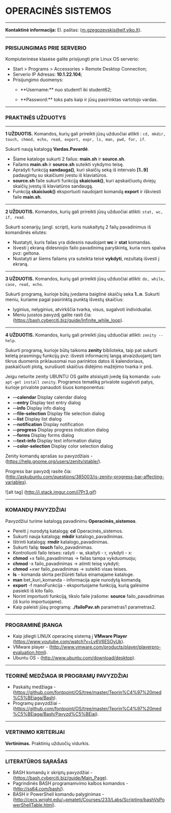 # OPERACINĖS SISTEMOS
___

**Kontaktinė informacija:** El. paštas: (m.gzegozevskis@eif.viko.lt).

___

### PRISIJUNGIMAS PRIE SERVERIO
 Kompiuterinėse klasėse galite prisijungti prie Linux OS serverio:
- Start > Programs > Accessories > Remote Desktop Connection;
- Serverio IP Adresas: **10.1.22.104**;
- Prisijungimo duomenys:
  - <p>**Username:** nuo student1 iki student62; </p>
  - <p>**Password:** toks pats kaip ir jūsų pasirinktas vartotojo vardas.</p>

___


### PRAKTINĖS UŽDUOTYS 
___
**1 UŽDUOTIS.** Komandos, kurių gali prireikti jūsų užduočiai atlikti : ```cd, mkdir, touch, chmod, echo, read, export, expr, ls, man, pwd, for, if```.

Sukurti naują katalogą **Vardas.Pavardė**.
- Šiame kataloge sukurti 2 failus: **main.sh** ir **source.sh**.
- Failams **main.sh** ir **source.sh** suteikti vykdymo teisę.
- Aprašyti funkciją **sandauga()**, kuri skaičių seką iš intervalo **[1..9]** padaugintų su skaičiumi įvestu iš klaviatūros.  
- **source.sh** faile sukurti funkciją **skaiciuok()**, kuri apskaičiuotų dviejų skaičių įvestų iš klaviatūros sandaugą.
- Funkciją **skaiciuok()** eksportuoti naudojant komandą **export** ir iškviesti faile **main.sh**.

___
**2 UŽDUOTIS.** Komandos, kurių gali prireikti jūsų užduočiai atlikti: ```stat, wc, if, read```. 

Sukurti scenarijų (angl. script), kuris nuskaitytų 2 failų pavadinimus iš komandinės eilutės:
- Nustatyti, kuris failas yra didesnis naudojant **wc** ir **stat** komandas.
- Išvesti į ekraną didesniojio failo pavadinimą paryškintą, kuria nors spalva pvz: geltona.
- Nustatyti ar šiems failams yra suteikta teisė **vykdyti**, rezultatą išvesti į ekraną.

___

**3 UŽDUOTIS.** Komandos, kurių gali prireikti jūsų užduočiai atlikti: ```do, while, case, read, echo```.

Sukurti programą, kurioje būtų įvedama baigtinė skaičių seka **1..n**. Sukurti meniu, kuriame pagal pasirinktą punktą išvestų skaičius:
- lyginius, nelyginius, atvirkščia tvarka, visus, sugalvoti individualiai.
- Meniu juostos pavyzdį galite rasti čia: (https://bash.cyberciti.biz/guide/Infinite_while_loop).

___

**4 UŽDUOTIS.** Komandos, kurių gali prireikti jūsų užduočiai atlikti: ```zenity --help```.

Sukurti programą, kurioje būtų taikoma **zenity** biblioteka, taip pat sukurti keletą prasmingų funkcijų pvz: išvesti informacinį langą atvaizduojantį tam tikrus duomenis priklausomai nuo parinktos datos iš kalendoriaus, paskaičiuoti plotą, surušiuoti skaičius didėjimo mažėjimo tvarka ir pnš. 

Jeigu neturite zenity UBUNTU OS galite atsisiųsti įvedę šią komanda: `sudo apt-get install zenity`. Programos tematiką privalote sugalvoti patys, kurioje privalote panaudoti šiuos komponentus: 

-  **--calendar**                                        Display calendar dialog
-  **--entry**                                           Display text entry dialog
-  **--info**                                            Display info dialog
-  **--file-selection**                                  Display file selection dialog
-  **--list**                                            Display list dialog
-  **--notification**                                    Display notification
-  **--progress**                                        Display progress indication dialog
-  **--forms**                                           Display forms dialog
-  **--text-info**                                       Display text information dialog
-  **--color-selection**                                 Display color selection dialog

Zenity komandų aprašas su pavyzdžiais - (https://help.gnome.org/users/zenity/stable/).

Progress bar pavyzdį rasite čia: (http://askubuntu.com/questions/385003/is-zenity-progress-bar-affecting-variables).

![alt tag] (http://i.stack.imgur.com/j7Pr3.gif)

___

### KOMANDŲ PAVYZDŽIAI

Pavyzdžiui turime katalogą pavadinimu **Operacinės_sistemos**.  
- Pereiti į nurodytą katalogą: **cd** Operacinės_sistemos.
- Sukurti nauja katalogą: **mkdir** katalogo_pavadinimas.
- Ištrinti katalogą: **rmdir** katalogo_pavadinimas.
- Sukurti failą: **touch** failo_pavadinimas.
- Kontroliuoti failo teises: rašyti - w, skaityti - r, vykdyti - x: <br/>
 - **chmod** +x failo_pavadinimas -> failas tampa vykduomuoju; <br/>
 - **chmod** -x failo_pavadinimas -> atimti teisę vykdyti;
 - **chmod** +xwr failo_pavadinimas -> suteikti visas teises.
- **ls** - komanda skirta peržiūrėti failus einamajame kataloge.
- **man** bet_kuri_komanda - informacija apie nurodytą komandą.
- **export** -f manoFunkcija - eksportuojame funkciją, kurią galėsime pasiekti iš kito failo.
 - Norint importuoti funkciją, tikslo faile įrašome: **source** failo_pavadinimas (iš kurio importuojame).
 - Kaip paleisti jūsų programą: **./failoPav.sh** parametras1 parametras2.

___


### PROGRAMINĖ ĮRANGA

- Kaip įdiegti LINUX operacinę sistemą į **VMware Player** (https://www.youtube.com/watch?v=Lv6V6ESOyUk).
 - VMware player - (http://www.vmware.com/products/player/playerpro-evaluation.html).
 - Ubuntu OS - (http://www.ubuntu.com/download/desktop).

___

### TEORINĖ MEDŽIAGA IR PROGRAMŲ PAVYZDŽIAI
- Paskaitų medžiaga - (https://github.com/fontpoint/OS/tree/master/Teorin%C4%97%20med%C5%BEiaga/Bash).
- Programų pavyzdžiai - (https://github.com/fontpoint/OS/tree/master/Teorin%C4%97%20med%C5%BEiaga/Bash/Pavyzd%C5%BEiai).

___

### VERTINIMO KRITERIJAI

**Vertinimas.** Praktinių užduočių vidurkis.
___

### LITERATŪROS SĄRAŠAS

- BASH komandų ir skriptų pavyzdžiai - (https://bash.cyberciti.biz/guide/Main_Page).
- Pagrindinės BASH programamvimo kalbos komandos - (http://ss64.com/bash/).
- BASH ir PowerShell komandu palyginimas - (http://cecs.wright.edu/~pmateti/Courses/233/Labs/Scripting/bashVsPowerShellTable.html).

